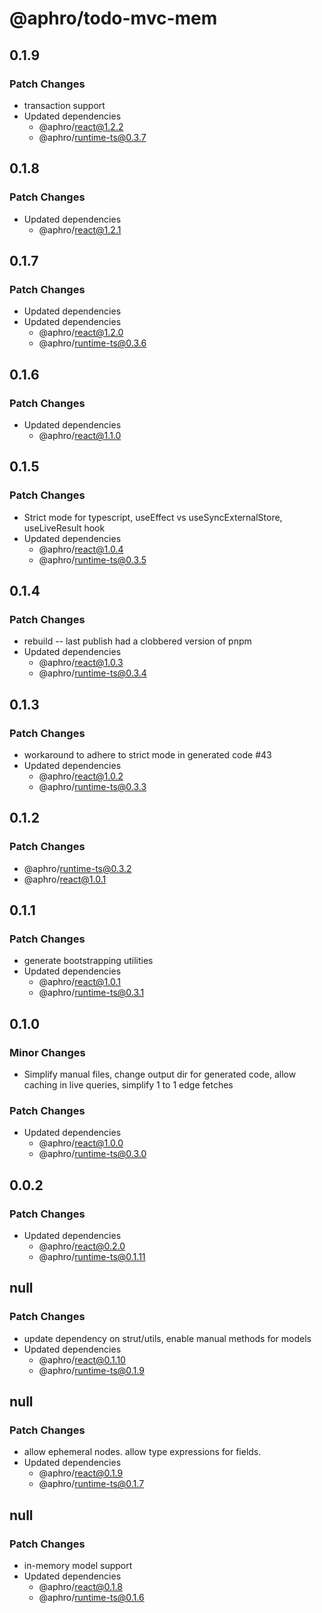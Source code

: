 # @aphro/todo-mvc-mem

## 0.1.9

### Patch Changes

- transaction support
- Updated dependencies
  - @aphro/react@1.2.2
  - @aphro/runtime-ts@0.3.7

## 0.1.8

### Patch Changes

- Updated dependencies
  - @aphro/react@1.2.1

## 0.1.7

### Patch Changes

- Updated dependencies
- Updated dependencies
  - @aphro/react@1.2.0
  - @aphro/runtime-ts@0.3.6

## 0.1.6

### Patch Changes

- Updated dependencies
  - @aphro/react@1.1.0

## 0.1.5

### Patch Changes

- Strict mode for typescript, useEffect vs useSyncExternalStore, useLiveResult hook
- Updated dependencies
  - @aphro/react@1.0.4
  - @aphro/runtime-ts@0.3.5

## 0.1.4

### Patch Changes

- rebuild -- last publish had a clobbered version of pnpm
- Updated dependencies
  - @aphro/react@1.0.3
  - @aphro/runtime-ts@0.3.4

## 0.1.3

### Patch Changes

- workaround to adhere to strict mode in generated code #43
- Updated dependencies
  - @aphro/react@1.0.2
  - @aphro/runtime-ts@0.3.3

## 0.1.2

### Patch Changes

- @aphro/runtime-ts@0.3.2
- @aphro/react@1.0.1

## 0.1.1

### Patch Changes

- generate bootstrapping utilities
- Updated dependencies
  - @aphro/react@1.0.1
  - @aphro/runtime-ts@0.3.1

## 0.1.0

### Minor Changes

- Simplify manual files, change output dir for generated code, allow caching in live queries, simplify 1 to 1 edge fetches

### Patch Changes

- Updated dependencies
  - @aphro/react@1.0.0
  - @aphro/runtime-ts@0.3.0

## 0.0.2

### Patch Changes

- Updated dependencies
  - @aphro/react@0.2.0
  - @aphro/runtime-ts@0.1.11

## null

### Patch Changes

- update dependency on strut/utils, enable manual methods for models
- Updated dependencies
  - @aphro/react@0.1.10
  - @aphro/runtime-ts@0.1.9

## null

### Patch Changes

- allow ephemeral nodes. allow type expressions for fields.
- Updated dependencies
  - @aphro/react@0.1.9
  - @aphro/runtime-ts@0.1.7

## null

### Patch Changes

- in-memory model support
- Updated dependencies
  - @aphro/react@0.1.8
  - @aphro/runtime-ts@0.1.6
